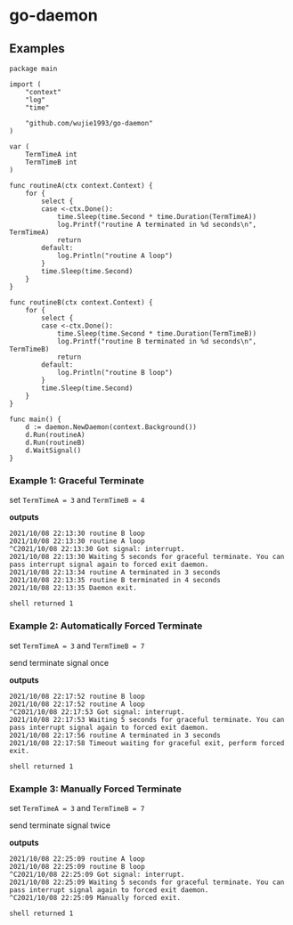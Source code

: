 # go-daemon

## Examples

```
package main

import (
	"context"
	"log"
	"time"

	"github.com/wujie1993/go-daemon"
)

var (
	TermTimeA int
	TermTimeB int
)

func routineA(ctx context.Context) {
	for {
		select {
		case <-ctx.Done():
			time.Sleep(time.Second * time.Duration(TermTimeA))
			log.Printf("routine A terminated in %d seconds\n", TermTimeA)
			return
		default:
			log.Println("routine A loop")
		}
		time.Sleep(time.Second)
	}
}

func routineB(ctx context.Context) {
	for {
		select {
		case <-ctx.Done():
			time.Sleep(time.Second * time.Duration(TermTimeB))
			log.Printf("routine B terminated in %d seconds\n", TermTimeB)
			return
		default:
			log.Println("routine B loop")
		}
		time.Sleep(time.Second)
	}
}

func main() {
	d := daemon.NewDaemon(context.Background())
	d.Run(routineA)
	d.Run(routineB)
	d.WaitSignal()
}
```

### Example 1: Graceful Terminate

set `TermTimeA = 3` and `TermTimeB = 4`

**outputs**

```
2021/10/08 22:13:30 routine B loop
2021/10/08 22:13:30 routine A loop
^C2021/10/08 22:13:30 Got signal: interrupt.
2021/10/08 22:13:30 Waiting 5 seconds for graceful terminate. You can pass interrupt signal again to forced exit daemon.
2021/10/08 22:13:34 routine A terminated in 3 seconds
2021/10/08 22:13:35 routine B terminated in 4 seconds
2021/10/08 22:13:35 Daemon exit.

shell returned 1
```

### Example 2: Automatically Forced Terminate

set `TermTimeA = 3` and `TermTimeB = 7`

send terminate signal once

**outputs**

```
2021/10/08 22:17:52 routine B loop
2021/10/08 22:17:52 routine A loop
^C2021/10/08 22:17:53 Got signal: interrupt.
2021/10/08 22:17:53 Waiting 5 seconds for graceful terminate. You can pass interrupt signal again to forced exit daemon.
2021/10/08 22:17:56 routine A terminated in 3 seconds
2021/10/08 22:17:58 Timeout waiting for graceful exit, perform forced exit.

shell returned 1
```

### Example 3: Manually Forced Terminate

set `TermTimeA = 3` and `TermTimeB = 7`

send terminate signal twice

**outputs**

```
2021/10/08 22:25:09 routine A loop
2021/10/08 22:25:09 routine B loop
^C2021/10/08 22:25:09 Got signal: interrupt.
2021/10/08 22:25:09 Waiting 5 seconds for graceful terminate. You can pass interrupt signal again to forced exit daemon.
^C2021/10/08 22:25:09 Manually forced exit.

shell returned 1
```

